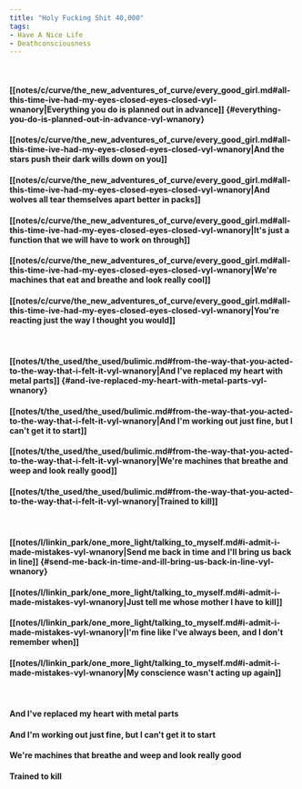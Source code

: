 ```yaml
---
title: "Holy Fucking Shit 40,000"
tags:
- Have A Nice Life
- Deathconsciousness
---
```

&nbsp;
#### [[notes/c/curve/the_new_adventures_of_curve/every_good_girl.md#all-this-time-ive-had-my-eyes-closed-eyes-closed-vyl-wnanory|Everything you do is planned out in advance]] {#everything-you-do-is-planned-out-in-advance-vyl-wnanory}
#### [[notes/c/curve/the_new_adventures_of_curve/every_good_girl.md#all-this-time-ive-had-my-eyes-closed-eyes-closed-vyl-wnanory|And the stars push their dark wills down on you]]
#### [[notes/c/curve/the_new_adventures_of_curve/every_good_girl.md#all-this-time-ive-had-my-eyes-closed-eyes-closed-vyl-wnanory|And wolves all tear themselves apart better in packs]]
#### [[notes/c/curve/the_new_adventures_of_curve/every_good_girl.md#all-this-time-ive-had-my-eyes-closed-eyes-closed-vyl-wnanory|It's just a function that we will have to work on through]]
#### [[notes/c/curve/the_new_adventures_of_curve/every_good_girl.md#all-this-time-ive-had-my-eyes-closed-eyes-closed-vyl-wnanory|We're machines that eat and breathe and look really cool]]
#### [[notes/c/curve/the_new_adventures_of_curve/every_good_girl.md#all-this-time-ive-had-my-eyes-closed-eyes-closed-vyl-wnanory|You're reacting just the way I thought you would]]
&nbsp;
#### [[notes/t/the_used/the_used/bulimic.md#from-the-way-that-you-acted-to-the-way-that-i-felt-it-vyl-wnanory|And I've replaced my heart with metal parts]] {#and-ive-replaced-my-heart-with-metal-parts-vyl-wnanory}
#### [[notes/t/the_used/the_used/bulimic.md#from-the-way-that-you-acted-to-the-way-that-i-felt-it-vyl-wnanory|And I'm working out just fine, but I can't get it to start]]
#### [[notes/t/the_used/the_used/bulimic.md#from-the-way-that-you-acted-to-the-way-that-i-felt-it-vyl-wnanory|We're machines that breathe and weep and look really good]]
#### [[notes/t/the_used/the_used/bulimic.md#from-the-way-that-you-acted-to-the-way-that-i-felt-it-vyl-wnanory|Trained to kill]]
&nbsp;
#### [[notes/l/linkin_park/one_more_light/talking_to_myself.md#i-admit-i-made-mistakes-vyl-wnanory|Send me back in time and I'll bring us back in line]] {#send-me-back-in-time-and-ill-bring-us-back-in-line-vyl-wnanory}
#### [[notes/l/linkin_park/one_more_light/talking_to_myself.md#i-admit-i-made-mistakes-vyl-wnanory|Just tell me whose mother I have to kill]]
#### [[notes/l/linkin_park/one_more_light/talking_to_myself.md#i-admit-i-made-mistakes-vyl-wnanory|I'm fine like I've always been, and I don't remember when]]
#### [[notes/l/linkin_park/one_more_light/talking_to_myself.md#i-admit-i-made-mistakes-vyl-wnanory|My conscience wasn't acting up again]]
&nbsp;
#### And I've replaced my heart with metal parts
#### And I'm working out just fine, but I can't get it to start
#### We're machines that breathe and weep and look really good
#### Trained to kill
